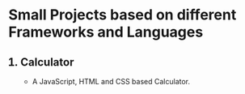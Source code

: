 # Small Projects based on different Frameworks and Languages
<ol>

## <li>Calculator</li>

- A JavaScript, HTML and CSS based Calculator.



</ol>
